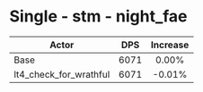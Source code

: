 # Single - stm - night_fae
| Actor | DPS | Increase |
|---|:---:|:---:|
|Base|6071|0.00%|
|lt4_check_for_wrathful|6071|-0.01%|
